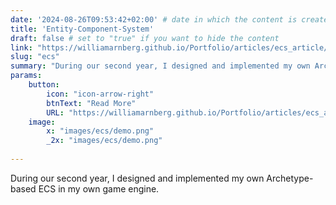 ```yaml
---
date: '2024-08-26T09:53:42+02:00' # date in which the content is created - defaults to "today"
title: 'Entity-Component-System'
draft: false # set to "true" if you want to hide the content 
link: "https://williamarnberg.github.io/Portfolio/articles/ecs_article/" # optional URL to link the logo to
slug: "ecs"
summary: "During our second year, I designed and implemented my own Archetype-based ECS in my own game engine."
params:
    button:
        icon: "icon-arrow-right"
        btnText: "Read More"
        URL: "https://williamarnberg.github.io/Portfolio/articles/ecs_article/"
    image:  
        x: "images/ecs/demo.png"
        _2x: "images/ecs/demo.png"
    
---
```


During our second year, I designed and implemented my own Archetype-based ECS in my own game engine.

